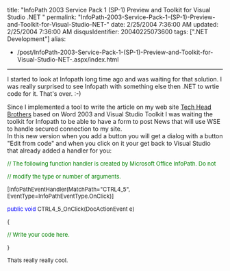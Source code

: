 title: "InfoPath 2003 Service Pack 1 (SP-1) Preview and Toolkit for Visual Studio .NET "
permalink: "InfoPath-2003-Service-Pack-1-(SP-1)-Preview-and-Toolkit-for-Visual-Studio-NET-"
date: 2/25/2004 7:36:00 AM
updated: 2/25/2004 7:36:00 AM
disqusIdentifier: 20040225073600
tags: [".NET Development"]
alias:
 - /post/InfoPath-2003-Service-Pack-1-(SP-1)-Preview-and-Toolkit-for-Visual-Studio-NET-.aspx/index.html
---
I started to look at Infopath long time ago and was waiting for that solution. I was really surprised to see Infopath with something else then .NET to wrtie code for it. That's over. :-)

Since I implemented a tool to write the article on my web site [Tech Head Brothers](http://www.techheadbrothers.com/) based on Word 2003 and Visual Studio Toolkit I was waiting the toolkit for Infopath to be able to have a form to post News that will use WSE to handle secured connection to my site.<br>In this new version when you add a button you will get a dialog with a button "Edit from code" and when you click on it your get back to Visual Studio that already added a handler for you:
<!-- more -->
<font size="2">


</font><font color="#008000" size="2">// The following function handler is created by Microsoft Office InfoPath. Do not

</font><font size="2">


</font><font color="#008000" size="2">// modify the type or number of arguments.

</font><font size="2">


[InfoPathEventHandler(MatchPath="CTRL4_5", EventType=InfoPathEventType.OnClick)]

</font><font color="#0000ff" size="2">public</font><font size="2"> </font><font color="#0000ff" size="2">void</font><font size="2"> CTRL4_5_OnClick(DocActionEvent e)

{

</font><font color="#008000" size="2">// Write your code here.

</font><font size="2">


}

Thats really really cool.
</font>
